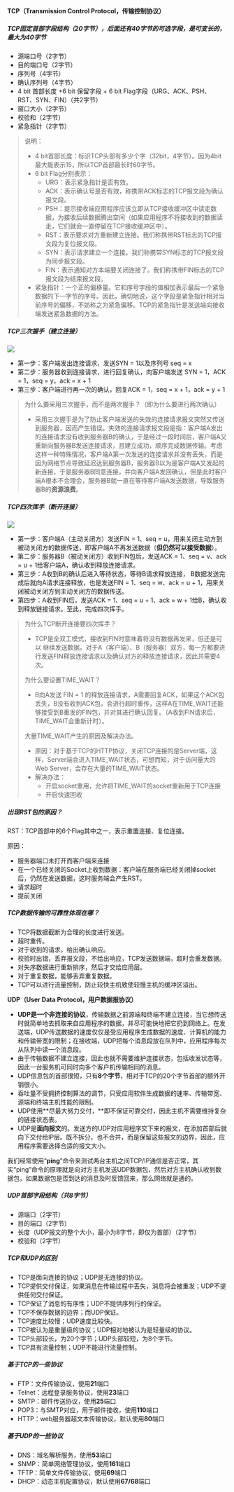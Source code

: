 **TCP（Transmission Control Protocol，传输控制协议）**

##### TCP固定首部字段结构（20字节），后面还有40字节的可选字段，是可变长的，最大为40字节

* 源端口号（2字节）
* 目的端口号（2字节）
* 序列号（4字节）
* 确认序列号（4字节）
* 4 bit 首部长度 +6 bit 保留字段 + 6 bit Flag字段（URG、ACK、PSH、RST、SYN、FIN）（共2字节）
* 窗口大小（2字节）
* 校验和（2字节）
* 紧急指针（2字节）

> 说明：
>
> * 4 bit首部长度：标识TCP头部有多少个字（32bit，4字节）。因为4bit最大能表示15，所以TCP首部最长时60字节。
> * 6 bit Flag分别表示：
>   * URG：表示紧急指针是否有效。
>   * ACK：表示确认号是否有效，称携带ACK标志的TCP报文段为确认报文段。
>   * PSH：提示接收端应用程序应该立即从TCP接收缓冲区中读走数据，为接收后续数据腾出空间（如果应用程序不将接收到的数据读走，它们就会一直停留在TCP接收缓冲区中）。
>   * RST：表示要求对方重新建立连接。我们称携带RST标志的TCP报文段为复位报文段。
>   * SYN：表示请求建立一个连接。我们称携带SYN标志的TCP报文段为同步报文段。
>   * FIN：表示通知对方本端要关闭连接了。我们称携带FIN标志的TCP报文段为结束报文段。
> * 紧急指针：一个正的偏移量。它和序号字段的值相加表示最后一个紧急数据的下一字节的序号。因此，确切地说，这个字段是紧急指针相对当前序号的偏移，不妨称之为紧急偏移。TCP的紧急指针是发送端向接收端发送紧急数据的方法。



##### TCP三次握手（建立连接）

![](TCP建立连接_三次握手.png)

* 第一步：客户端发出连接请求，发送SYN = 1以及序列号 seq = x
* 第二步：服务器收到连接请求，进行回复确认，向客户端发送 SYN = 1，ACK = 1，seq = y，ack = x + 1
* 第三步：客户端进行再一次的确认，回复ACK = 1，seq = x + 1，ack = y + 1



> 为什么要采用三次握手，而不是两次握手？（即为什么要进行两次确认）
>
> * 采用三次握手是为了防止客户端发送的失效的连接请求报文突然又传送到服务器，因而产生错误。失效的连接请求报文段是指：客户端A发出的连接请求没有收到服务器B的确认，于是经过一段时间后，客户端A又重新向服务器B发送连接请求，且建立成功，顺序完成数据传输。考虑这样一种特殊情况，客户端A第一次发送的连接请求并没有丢失，而是因为网络节点导致延迟达到服务器B，服务器B以为是客户端A又发起的新连接，于是服务器B同意连接，并向客户端A发回确认，但是此时客户端A根本不会理会，服务器B就一直在等待客户端A发送数据，导致服务器B的**资源浪费**。



##### TCP四次挥手（断开连接）

![](TCP断开连接_四次挥手.png)

* 第一步：客户端A（主动关闭方）发送FIN = 1、seq = u，用来关闭主动方到被动关闭方的数据传送，即客户端A不再发送数据（**但仍然可以接受数据**）。
* 第二步：服务器B（被动关闭方）收到FIN包后，发送ACK = 1、seq = v、ack = u + 1给客户端A，确认收到释放连接请求。
* 第三步：A收到B的确认后进入等待状态，等待B请求释放连接， B数据发送完成后就向A请求连接释放，也是发送FIN = 1、seq = w、ack = u + 1，用来关闭被动关闭方到主动关闭方的数据传送。
* 第四步：A收到FIN后，发送ACK = 1、seq = u + 1、ack = w + 1给B，确认收到释放链接请求。至此，完成四次挥手。



> 为什么TCP断开连接要四次挥手？
>
> * TCP是全双工模式，接收到FIN时意味着将没有数据再发来，但还是可以	继续发送数据。对于A（客户端）、B（服务器）双方，每一方都要进行发送FIN释放连接请求以及确认对方的释放连接请求，因此共需要4次。
>
>
>
> 为什么要设置TIME_WAIT？
>
> * B向A发送 FIN = 1 的释放连接请求，A需要回复ACK，如果这个ACK包丢失，B没有收到ACK包，会进行超时重传，这样A在TIME_WAIT还能够接受到B重发的FIN包，并对其进行确认回复。（A收到FIN请求后，TIME_WAIT会重新计时）。
>
>
>
> 大量TIME_WAIT产生的原因及解决办法。
>
> * 原因：对于基于TCP的HTTP协议，关闭TCP连接的是Server端，这样，Server端会进入TIME_WAIT状态，可想而知，对于访问量大的Web Server，会存在大量的TIME_WAIT状态。
> * 解决办法：
>   * 开启socket重用，允许将TIME_WAIT的socket重新用于TCP连接
>   * 开启快速回收





##### 出现RST包的原因？

RST：TCP首部中的6个Flag其中之一，表示重置连接、复位连接。

原因：

* 服务器端口未打开而客户端来连接
* 在一个已经关闭的Socket上收到数据：客户端在服务端已经关闭掉socket后，仍然在发送数据，这时服务端会产生RST。
* 请求超时
* 提前关闭





##### TCP数据传输的可靠性体现在哪？

* TCP将数据截断为合理的长度进行发送。
* 超时重传。
* 对于收到的请求，给出确认响应。
* 校验时出错，丢弃报文段，不给出响应，TCP发送数据端，超时会重发数据。
* 对失序数据进行重新排序，然后才交给应用层。
* 对于重复数据，能够丢弃重复数据。
* TCP可以进行流量控制，防止较快主机致使较慢主机的缓冲区溢出。







**UDP（User Data Protocol，用户数据报协议）**

* **UDP是一个非连接的协议**，传输数据之前源端和终端不建立连接，当它想传送时就简单地去抓取来自应用程序的数据，并尽可能快地把它扔到网络上。在发送端，UDP传送数据的速度仅仅是受应用程序生成数据的速度、计算机的能力和传输带宽的限制；在接收端，UDP把每个消息段放在队列中，应用程序每次从队列中读一个消息段。
* 由于传输数据不建立连接，因此也就不需要维护连接状态，包括收发状态等，因此一台服务机可同时向多个客户机传输相同的消息。
* UDP信息包的首部很短，只有**8个字节**，相对于TCP的20个字节首部的额外开销很小。
* 吞吐量不受拥挤控制算法的调节，只受应用软件生成数据的速率、传输带宽、源端和终端主机性能的限制。
* UDP使用**尽最大努力交付，**即不保证可靠交付，因此主机不需要维持复杂的链接状态表。
* UDP是**面向报文**的。发送方的UDP对应用程序交下来的报文，在添加首部后就向下交付给IP层。既不拆分，也不合并，而是保留这些报文的边界，因此，应用程序需要选择合适的报文大小。

我们经常使用“**ping**”命令来测试两台主机之间TCP/IP通信是否正常，其实“ping”命令的原理就是向对方主机发送UDP数据包，然后对方主机确认收到数据包，如果数据包是否到达的消息及时反馈回来，那么网络就是通的。

##### UDP首部字段结构（共8字节）

* 源端口（2字节）
* 目的端口（2字节）
* 长度（UDP报文的整个大小，最小为8字节，即仅为首部）（2字节）
* 校验和（2字节）





##### TCP和UDP的区别

* TCP是面向连接的协议；UDP是无连接的协议。
* TCP提供交付保证，如果消息在传输过程中丢失，消息将会被重发；UDP不提供任何交付保证。
* TCP保证了消息的有序性；UDP不提供序列行的保证。
* TCP不保存数据的边界；而UDP保证。
* TCP速度比较慢；UDP速度比较快。
* TCP被认为是重量级的协议；UDP相对地被认为是轻量级的协议。
* TCP头部较长，为20个字节；UDP头部较短，为8个字节。
* TCP具有流量控制；UDP不能进行流量控制。




##### 基于TCP的一些协议

* FTP：文件传输协议，使用**21**端口
* Telnet：远程登录服务协议，使用**23**端口
* SMTP：邮件传送协议，使用**25**端口
* POP3：与SMTP对应，用于邮件接收，使用**110**端口
* HTTP：web服务器超文本传输协议，默认使用**80**端口



##### 基于UDP的一些协议

* DNS：域名解析服务，使用**53**端口
* SNMP：简单网络管理协议，使用**161**端口
* TFTP：简单文件传输协议，使用**69**端口
* DHCP：动态主机配置协议，默认使用**67/68**端口